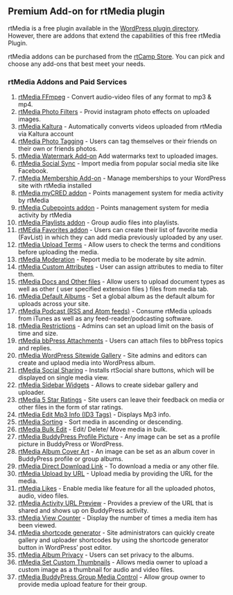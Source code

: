 ## Premium Add-on for rtMedia plugin

rtMedia is a free plugin available in the [WordPress plugin directory](https://wordpress.org/plugins/buddypress-media). However, there are addons that extend the capabilities of this free rtMedia Plugin.

rtMedia addons can be purchased from the [rtCamp Store](https://rtcamp.com/products/). You can pick and choose any add-ons that best meet your needs.

### rtMedia Addons and Paid Services

1. [rtMedia FFmpeg](../addons/ffmpeg.md) - Convert audio-video files of any format to mp3 & mp4.
2. [rtMedia Photo Filters](../addons/rtmedia-instagram.md) - Provid instagram photo effects on uploaded images.
3. [rtMedia Kaltura](../addons/rtmedia-kaltura-addon.md) - Automatically converts videos uploaded from rtMedia via Kaltura account
4. [rtMedia Photo Tagging](../addons/photo-tagging.md) - Users can tag themselves or their friends on their own or friends photos.
5. [rtMedia Watermark Add-on](../addons/rtmedia-watermark.md) Add watermarks text to uploaded images.
6. [rtMedia Social Sync](../addons/rtmedia-social-sync.md) - Import media from popular social media site like Facebook.
7. [rtMedia Membership Add-on](../addons/membership.md) - Manage memberships to your WordPress site with rtMedia installed
8. [rtMedia myCRED addon](../addons/mycred.md) - Points management system for media activity by rtMedia
9. [rtMedia Cubepoints addon](../addons/cubepoints.md) - Points management system for media activity by rtMedia
10. [rtMedia Playlists addon](../addons/playlists.md) - Group audio files into playlists.
11. [rtMEdia Favorites addon](../addons/favorites.md) - Users can create their list of favorite media (FavList) in which they can add media previously uploaded by any user.
12. [rtMedia Upload Terms](../addons/upload-terms.md) - Allow users to check the terms and conditions before uploading the media.
13. [rtMedia Moderation](../addons/moderation.md) - Report media to be moderate by site admin.
14. [rtMedia Custom Attributes](../addons/custom-attributes.md) - User can assign attributes to media to filter them.
15. [rtMedia Docs and Other files](../addons/docs-and-other-files.md) - Allow users to upload document types as well as other ( user specified extension files ) files from media tab.
16. [rtMedia Default Albums](../addons/default-albums.md) - Set a global album as the default album for uploads across your site.
17. [rtMedia Podcast (RSS and Atom feeds)](../addons/podcast.md) - Consume rtMedia uploads from iTunes as well as any feed-reader/podcasting software.
18. [rtMedia Restrictions](../addons/restrictions.md) - Admins can set an upload limit on the basis of time and size.
19. [rtMedia bbPress Attachments](../addons/bbpress-attachments.md) - Users can attach files to bbPress topics and replies.
20. [rtMedia WordPress Sitewide Gallery](../addons/wordpress-sidewide-gallery.md) - Site admins and editors can create and uplaod media into WordPress album.
21. [rtMedia Social Sharing](../addons/social-sharing.md) - Installs rtSocial share buttons, which will be displayed on single media view.
22. [rtMedia Sidebar Widgets](../addons/sidebar-widgets.md) - Allows to create sidebar gallery and uploader.
23. [rtMedia 5 Star Ratings](../addons/ratings.md) - Site users can leave their feedback on media or other files in the form of star ratings.
24. [rtMedia Edit Mp3 Info (ID3 Tags)](../addons/edit-mp3-info.md) - Displays Mp3 info.
25. [rtMedia Sorting](../addons/sorting.md) - Sort media in ascending or descending.
26. [rtMedia Bulk Edit](../addons/bulk-edit.md) - Edit/ Delete/ Move media in bulk.
27. [rtMedia BuddyPress Profile Picture](../addons/set-image-as-profile-picture.md) - Any image can be set as a profile picture in BuddyPress or WordPress.
28. [rtMedia Album Cover Art](../addons/album-cover-art.md) - An image can be set as an album cover in BuddyPress profile or group albums.
29. [rtMedia Direct Download Link](../addons/direct-download-link.md) - To download a media or any other file.
30. [rtMedia Upload by URL](../addons/url-upload.md) - Upload media by providing the URL for the media.
31. [rtMedia Likes](../addons/likes.md) - Enable media like feature for all the uploaded photos, audio, video files.
32. [rtMedia Activity URL Preview](../addons/activity-preview-url.md) - Provides a preview of the URL that is shared and shows up on BuddyPress activity.
33. [rtMedia View Counter](../addons/view-counter.md) - Display the number of times a media item has been viewed.
34. [rtMedia shortcode generator](../addons/shortcode-generator.md) - Site administrators can quickly create gallery and uploader shortcodes by using the shortcode generator button in WordPress’ post editor.
35. [rtMedia Album Privacy](../addons/album-privacy.md) - Users can set privacy to the albums.
36. [rtMedia Set Custom Thumbnails](../addons/set-custom-thumbnail.md) - Allows media owner to upload a custom image as a thumbnail for audio and video files.
37. [rtMedia BuddyPress Group Media Control](../addons/buddypress-group-media-control.md) - Allow group owner to provide media upload feature for their group.
